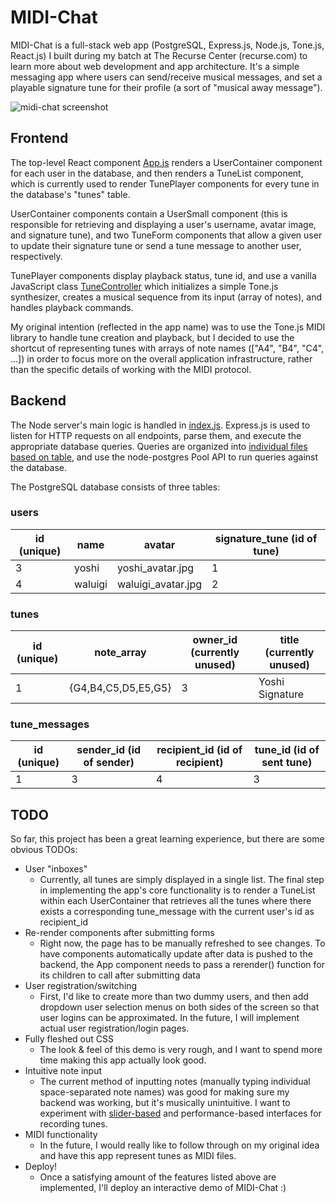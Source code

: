 # MIDI-Chat

MIDI-Chat is a full-stack web app (PostgreSQL, Express.js, Node.js, Tone.js, React.js) I built during my batch at The Recurse Center (recurse.com) to learn more about web development and app architecture. It's a simple messaging app where users can send/receive musical messages, and set a playable signature tune for their profile (a sort of "musical away message").

![midi-chat screenshot](http://portfolio.isaacpearl.com/img/Screen%20Shot%202019-04-18%20at%203.10.14%20PM.png)

## Frontend

The top-level React component [App.js](https://github.com/isaacpearl/midi-chat/blob/master/frontend/src/App/App.js) renders a UserContainer component for each user in the database, and then renders a TuneList component, which is currently used to render TunePlayer components for every tune in the database's "tunes" table. 

UserContainer components contain a UserSmall component (this is responsible for retrieving and displaying a user's username, avatar image, and signature tune), and two TuneForm components that allow a given user to update their signature tune or send a tune message to another user, respectively. 

TunePlayer components display playback status, tune id, and use a vanilla JavaScript class [TuneController](https://github.com/isaacpearl/midi-chat/blob/master/frontend/src/TuneController/TuneController.js) which initializes a simple Tone.js synthesizer, creates a musical sequence from its input (array of notes), and handles playback commands.

My original intention (reflected in the app name) was to use the Tone.js MIDI library to handle tune creation and playback, but I decided to use the shortcut of representing tunes with arrays of note names (["A4", "B4", "C4", ...]) in order to focus more on the overall application infrastructure, rather than the specific details of working with the MIDI protocol.

## Backend
The Node server's main logic is handled in [index.js](https://github.com/isaacpearl/midi-chat/blob/master/backend/index.js). Express.js is used to listen for HTTP requests on all endpoints, parse them, and execute the appropriate database queries. Queries are organized into [individual files based on table](https://github.com/isaacpearl/midi-chat/tree/master/backend/app/queries), and use the node-postgres Pool API to run queries against the database.

The PostgreSQL database consists of three tables: 

### users
id (unique)| name | avatar | signature_tune (id of tune)
------------ | ------------- | ------------- | -------------
3 | yoshi | yoshi_avatar.jpg | 1 
4 | waluigi | waluigi_avatar.jpg | 2 

### tunes
id (unique) | note_array | owner_id (currently unused) | title (currently unused)
------------ | ------------- | ------------ | -------------
1 | {G4,B4,C5,D5,E5,G5} | 3 | Yoshi Signature

### tune_messages
id (unique) | sender_id (id of sender) | recipient_id (id of recipient) | tune_id (id of sent tune)
------------ | ------------- | ------------- | -------------
1 | 3 | 4 | 3

## TODO
So far, this project has been a great learning experience, but there are some obvious TODOs:
* User "inboxes"
  * Currently, all tunes are simply displayed in a single list. The final step in implementing the app's core functionality is to render a TuneList within each UserContainer that retrieves all the tunes where there exists a corresponding tune_message with the current user's id as recipient_id
* Re-render components after submitting forms
  * Right now, the page has to be manually refreshed to see changes. To have components automatically update after data is pushed to the backend, the App component needs to pass a rerender() function for its children to call after submitting data 
* User registration/switching
  * First, I'd like to create more than two dummy users, and then add dropdown user selection menus on both sides of the screen so that user logins can be approximated. In the future, I will implement actual user registration/login pages.
* Fully fleshed out CSS
  * The look & feel of this demo is very rough, and I want to spend more time making this app actually look good.
* Intuitive note input
  * The current method of inputting notes (manually typing individual space-separated note names) was good for making sure my backend was working, but it's musically unintuitive. I want to experiment with [slider-based](https://animalcrossing.fandom.com/wiki/Town_Tune) and performance-based interfaces for recording tunes.
* MIDI functionality
  * In the future, I would really like to follow through on my original idea and have this app represent tunes as MIDI files.
* Deploy!
  * Once a satisfying amount of the features listed above are implemented, I'll deploy an interactive demo of MIDI-Chat :)
